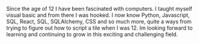 
Since the age of 12 I have been fascinated with computers. I taught myself visual basic and from there I was hooked. I now know Python, Javascript, SQL, React, SQL, SQLAlchemy, CSS and so much more, quite a ways from trying to figure out how to script a tile when I was 12. Im looking forward to learning and continuing to grow in this exciting and challenging field.
<!--
**PatrickMck34/PatrickMck34** is a ✨ _special_ ✨ repository because its `README.md` (this file) appears on your GitHub profile.

Here are some ideas to get you started:

- 🔭 I’m currently working on ...
- 🌱 I’m currently learning ...
- 👯 I’m looking to collaborate on ...
- 🤔 I’m looking for help with ...
- 💬 Ask me about ...
- 📫 How to reach me: ...
- 😄 Pronouns: ...
- ⚡ Fun fact: ...
-->
